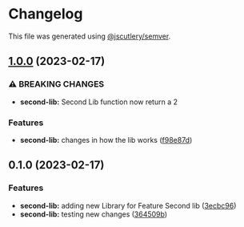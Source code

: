 # Changelog

This file was generated using [@jscutlery/semver](https://github.com/jscutlery/semver).

## [1.0.0](https://github.com/StraightUpCode/testing-monorepo-setup/compare/second-lib-0.1.0...second-lib-1.0.0) (2023-02-17)


### ⚠ BREAKING CHANGES

* **second-lib:** Second Lib function now return a 2

### Features

* **second-lib:** changes in how the lib works ([f98e87d](https://github.com/StraightUpCode/testing-monorepo-setup/commit/f98e87d767b28dc29c676026a6280f5bfec2fbd1))

## 0.1.0 (2023-02-17)


### Features

* **second-lib:** adding new Library for Feature Second lib ([3ecbc96](https://github.com/StraightUpCode/testing-monorepo-setup/commit/3ecbc968c6737104e024eadae0906b4bc8e93649))
* **second-lib:** testing new changes ([364509b](https://github.com/StraightUpCode/testing-monorepo-setup/commit/364509bfb38a2b20374da39c401dc710f41a3a5e))
